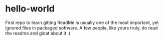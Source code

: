 # hello-world
First repo to learn gitting
ReadMe is usually one of the most important, yet ignored files in packaged software. A few people, like yours truly, do read the readme and gloat about it :) 
